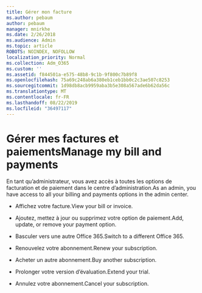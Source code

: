 ```yaml
---
title: Gérer mon facture
ms.author: pebaum
author: pebaum
manager: mnirkhe
ms.date: 2/26/2018
ms.audience: Admin
ms.topic: article
ROBOTS: NOINDEX, NOFOLLOW
localization_priority: Normal
ms.collection: Adm_O365
ms.custom: ''
ms.assetid: f844501a-e575-48b8-9c1b-9f800c7b89f8
ms.openlocfilehash: 75a69c248ab6a380eb1ceb1bb0c2c3ae507c8253
ms.sourcegitcommit: 1d98db8acb9959aba3b5e308a567ade6b62da56c
ms.translationtype: MT
ms.contentlocale: fr-FR
ms.lasthandoff: 08/22/2019
ms.locfileid: "36497117"
---
```

# <a name="manage-my-bill-and-payments"></a><span data-ttu-id="fae0f-102">Gérer mes factures et paiements</span><span class="sxs-lookup"><span data-stu-id="fae0f-102">Manage my bill and payments</span></span>

<span data-ttu-id="fae0f-103">En tant qu’administrateur, vous avez accès à toutes les options de facturation et de paiement dans le centre d’administration.</span><span class="sxs-lookup"><span data-stu-id="fae0f-103">As an admin, you have access to all your billing and payments options in the admin center.</span></span>
  
- <span data-ttu-id="fae0f-104">Affichez votre facture.</span><span class="sxs-lookup"><span data-stu-id="fae0f-104">View your bill or invoice.</span></span>
    
- <span data-ttu-id="fae0f-105">Ajoutez, mettez à jour ou supprimez votre option de paiement.</span><span class="sxs-lookup"><span data-stu-id="fae0f-105">Add, update, or remove your payment option.</span></span>
    
- <span data-ttu-id="fae0f-106">Basculer vers une autre Office 365.</span><span class="sxs-lookup"><span data-stu-id="fae0f-106">Switch to a different Office 365.</span></span>
    
- <span data-ttu-id="fae0f-107">Renouvelez votre abonnement.</span><span class="sxs-lookup"><span data-stu-id="fae0f-107">Renew your subscription.</span></span>
    
- <span data-ttu-id="fae0f-108">Acheter un autre abonnement.</span><span class="sxs-lookup"><span data-stu-id="fae0f-108">Buy another subscription.</span></span>
    
- <span data-ttu-id="fae0f-109">Prolonger votre version d’évaluation.</span><span class="sxs-lookup"><span data-stu-id="fae0f-109">Extend your trial.</span></span>
    
- <span data-ttu-id="fae0f-110">Annulez votre abonnement.</span><span class="sxs-lookup"><span data-stu-id="fae0f-110">Cancel your subscription.</span></span>
    

